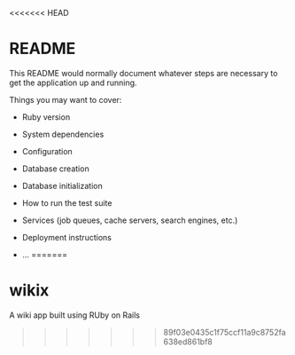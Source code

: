 <<<<<<< HEAD
# README

This README would normally document whatever steps are necessary to get the
application up and running.

Things you may want to cover:

* Ruby version

* System dependencies

* Configuration

* Database creation

* Database initialization

* How to run the test suite

* Services (job queues, cache servers, search engines, etc.)

* Deployment instructions

* ...
=======
# wikix
A wiki app built using RUby on Rails
>>>>>>> 89f03e0435c1f75ccf11a9c8752fa638ed861bf8
